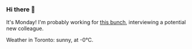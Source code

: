 ### Hi there :wave:

It's Monday! I'm probably working for [this bunch](https://github.com/kohofinancial), interviewing a potential new colleague.

Weather in Toronto: sunny, at -0°C.

